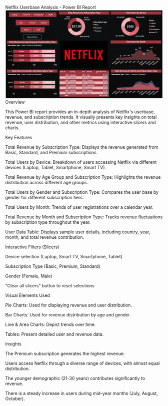 Netflix Userbase Analysis - Power BI Report
![Alt text](./Netflix_Userbase_Analysis.png)
Overview

This Power BI report provides an in-depth analysis of Netflix's userbase, revenue, and subscription trends. It visually presents key insights on total revenue, user distribution, and other metrics using interactive slicers and charts.

Key Features

Total Revenue by Subscription Type: Displays the revenue generated from Basic, Standard, and Premium subscriptions.

Total Users by Device: Breakdown of users accessing Netflix via different devices (Laptop, Tablet, Smartphone, Smart TV).

Total Revenue by Age Group and Subscription Type: Highlights the revenue distribution across different age groups.

Total Users by Gender and Subscription Type: Compares the user base by gender for different subscription tiers.

Total Users by Month: Trends of user registrations over a calendar year.

Total Revenue by Month and Subscription Type: Tracks revenue fluctuations by subscription type throughout the year.

User Data Table: Displays sample user details, including country, year, month, and total revenue contribution.

Interactive Filters (Slicers)

Device selection (Laptop, Smart TV, Smartphone, Tablet)

Subscription Type (Basic, Premium, Standard)

Gender (Female, Male)

"Clear all slicers" button to reset selections

Visual Elements Used

Pie Charts: Used for displaying revenue and user distribution.

Bar Charts: Used for revenue distribution by age and gender.

Line & Area Charts: Depict trends over time.

Tables: Present detailed user and revenue data.

Insights

The Premium subscription generates the highest revenue.

Users access Netflix through a diverse range of devices, with almost equal distribution.

The younger demographic (21-30 years) contributes significantly to revenue.

There is a steady increase in users during mid-year months (July, August, October).
